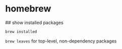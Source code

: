 # homebrew

## show installed packages

`brew installed`

`brew leaves` for top-level, non-dependency packages
